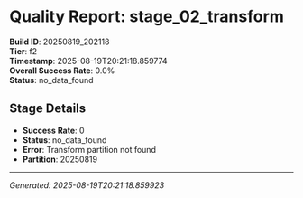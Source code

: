 # Quality Report: stage_02_transform

**Build ID**: 20250819_202118  
**Tier**: f2  
**Timestamp**: 2025-08-19T20:21:18.859774  
**Overall Success Rate**: 0.0%  
**Status**: no_data_found

## Stage Details

- **Success Rate**: 0
- **Status**: no_data_found
- **Error**: Transform partition not found
- **Partition**: 20250819

---
*Generated: 2025-08-19T20:21:18.859923*
